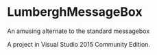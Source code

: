 # LumberghMessageBox
An amusing alternate to the standard messagebox

A project in Visual Studio 2015 Community Edition.
